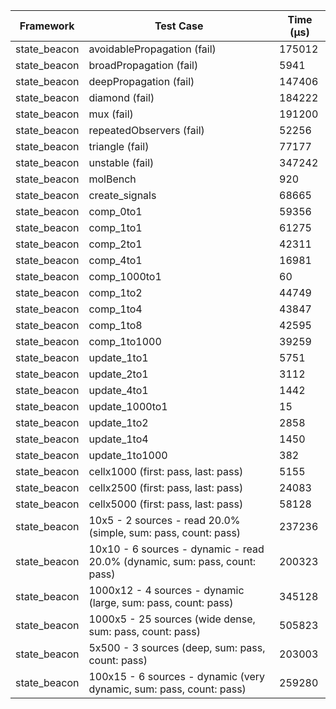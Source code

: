 | Framework | Test Case | Time (μs) |
| --- | --- | --- |
| state_beacon | avoidablePropagation (fail) | 175012 |
| state_beacon | broadPropagation (fail) | 5941 |
| state_beacon | deepPropagation (fail) | 147406 |
| state_beacon | diamond (fail) | 184222 |
| state_beacon | mux (fail) | 191200 |
| state_beacon | repeatedObservers (fail) | 52256 |
| state_beacon | triangle (fail) | 77177 |
| state_beacon | unstable (fail) | 347242 |
| state_beacon | molBench | 920 |
| state_beacon | create_signals | 68665 |
| state_beacon | comp_0to1 | 59356 |
| state_beacon | comp_1to1 | 61275 |
| state_beacon | comp_2to1 | 42311 |
| state_beacon | comp_4to1 | 16981 |
| state_beacon | comp_1000to1 | 60 |
| state_beacon | comp_1to2 | 44749 |
| state_beacon | comp_1to4 | 43847 |
| state_beacon | comp_1to8 | 42595 |
| state_beacon | comp_1to1000 | 39259 |
| state_beacon | update_1to1 | 5751 |
| state_beacon | update_2to1 | 3112 |
| state_beacon | update_4to1 | 1442 |
| state_beacon | update_1000to1 | 15 |
| state_beacon | update_1to2 | 2858 |
| state_beacon | update_1to4 | 1450 |
| state_beacon | update_1to1000 | 382 |
| state_beacon | cellx1000 (first: pass, last: pass) | 5155 |
| state_beacon | cellx2500 (first: pass, last: pass) | 24083 |
| state_beacon | cellx5000 (first: pass, last: pass) | 58128 |
| state_beacon | 10x5 - 2 sources - read 20.0% (simple, sum: pass, count: pass) | 237236 |
| state_beacon | 10x10 - 6 sources - dynamic - read 20.0% (dynamic, sum: pass, count: pass) | 200323 |
| state_beacon | 1000x12 - 4 sources - dynamic (large, sum: pass, count: pass) | 345128 |
| state_beacon | 1000x5 - 25 sources (wide dense, sum: pass, count: pass) | 505823 |
| state_beacon | 5x500 - 3 sources (deep, sum: pass, count: pass) | 203003 |
| state_beacon | 100x15 - 6 sources - dynamic (very dynamic, sum: pass, count: pass) | 259280 |
